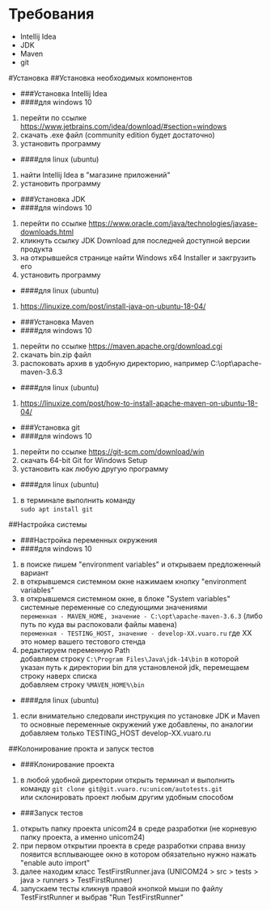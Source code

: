 # Требования
* Intellij Idea
* JDK
* Maven
* git

#Установка
##Установка необходимых компонентов
* ###Установка Intellij Idea
 * ####для windows 10  
 1. перейти по ссылке https://www.jetbrains.com/idea/download/#section=windows  
 2. скачать .exe файл (community edition будет достаточно)  
 3. установить программу  
 
 * ####для linux (ubuntu)  
 1.  найти Intellij Idea в "магазине приложений"  
 2. установить программу
    
* ###Установка JDK
 * ####для windows 10  
 1. перейти по ссылке https://www.oracle.com/java/technologies/javase-downloads.html  
 2. кликнуть ссылку JDK Download для последней доступной версии продукта  
 3. на открывшейся странице найти Windows x64 Installer и закгрузить его
 4. установить программу
 
 * ####для linux (ubuntu)  
 1. https://linuxize.com/post/install-java-on-ubuntu-18-04/
 
 * ###Установка Maven
 * ####для windows 10  
 1. перейти по ссылке https://maven.apache.org/download.cgi
 2. скачать bin.zip файл
 3. распоковать архив в удобную директорию, например C:\opt\apache-maven-3.6.3
 
 * ####для linux (ubuntu)
 1. https://linuxize.com/post/how-to-install-apache-maven-on-ubuntu-18-04/
    
 * ###Установка git
  * ####для windows 10 
 1. перейти по ссылке https://git-scm.com/download/win
 2. скачать 64-bit Git for Windows Setup
 3. установить как любую другую программу
    
  * ####для linux (ubuntu)
 1. в терминале выполнить команду  
     `sudo apt install git`
     
##Настройка системы
 * ###Настройка переменных окружения
  * ####для windows 10  
  1. в поиске пишем "environment variables" и открываем предложенный вариант
  2. в открывшемся системном окне нажимаем кнопку "environment variables"
  3. в открывшемся системном окне, в блоке "System variables" системные переменные со следующими значениями  
    `переменная - MAVEN_HOME, значение - C:\opt\apache-maven-3.6.3`  (либо путь по куда вы распоковали файлы мавена)  
    `переменная - TESTING_HOST, значение - develop-XX.vuaro.ru` где XX это номер вашего тестового стенда
  4. редактируем переменную Path  
    добавляем строку `C:\Program Files\Java\jdk-14\bin` в которой указан путь к директории bin для установленой jdk, перемещаем строку наверх списка  
    добавляем строку `%MAVEN_HOME%\bin`
    
  * ####для linux (ubuntu)
  1. если внимательно следовали инструкция по установке JDK и Maven то основные переменные окружений уже добавлены, по аналогии добавляем только TESTING_HOST develop-XX.vuaro.ru
    
##Колонирование прокта и запуск тестов
 * ###Клонирование проекта  
  1. в любой удобной директории открыть терминал и выполнить команду 
    `git clone git@git.vuaro.ru:unicom/autotests.git`  
    или склонировать проект любым другим удобным способом  
 * ###Запуск тестов  
  1. открыть папку проекта unicom24 в среде разработки (не корневую папку проекта, а именно unicom24)
  2. при первом открытии проекта в среде разработки справа внизу появится всплывающее окно в котором обязательно нужно нажать "enable auto import"
  3. далее находим класс TestFirstRunner.java (UNICOM24 > src > tests > java > runners > TestFirstRunner)
  4. запускаем тесты кликнув правой кнопкой мыши по файлу TestFirstRunner и выбрав "Run TestFirstRunner"
 

                                                                                                                                                                                                                           